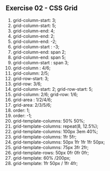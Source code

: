 ## Exercise 02 - CSS Grid

1. grid-column-start: 3;
2. grid-column-start: 5;
3. grid-column-end: 4;
4. grid-column-end: 2;
5. grid-column-end: -2;
6. grid-column-start : -3;
7. grid-column-end: span 2;
8. grid-column-end: span 5;
9. grid-column-start : span 3;
10. grid-column : 4/6;
11. grid-column: 2/5;
12. grid-row-start: 3;
13. grid-row: 3/6;
14. grid-column-start: 2;
    grid-row-start: 5;
15. grid-column: 2/6;
    grid-row: 1/6;
16. grid-area : 1/2/4/6;
17. grid-area: 2/3/5/6;
18. order: 1;
19. order: -1;
20. grid-template-columns: 50% 50%;
21. grid-template-columns: repeat(8, 12.5%);
22. grid-template-columns: 100px 3em 40%;
23. grid-template-columns: 1fr 5fr;
24. grid-template-columns: 50px 1fr 1fr 1fr 50px;
25. grid-template-columns: 75px 3fr 2fr;
26. grid-template-rows: 50px 0fr 0fr 0fr;
27. grid-template: 60% /200px;
28. grid-template: 1fr 50px / 1fr 4fr;
